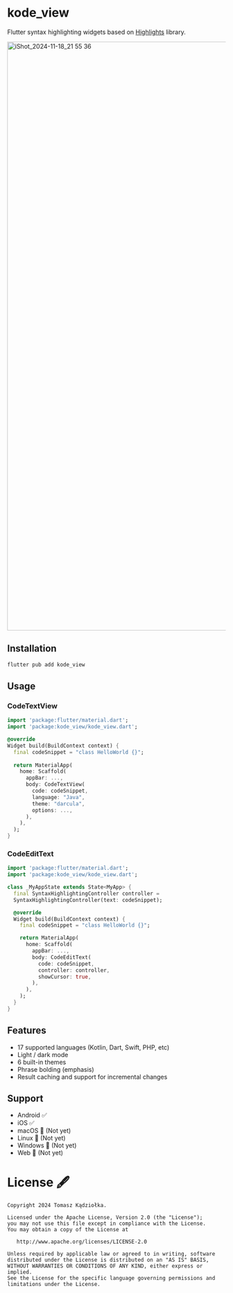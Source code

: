 # kode_view

Flutter syntax highlighting widgets based on [Highlights](https://github.com/SnipMeDev/Highlights) library. 

<img width="1358" alt="iShot_2024-11-18_21 55 36" src="https://github.com/user-attachments/assets/066a248b-facc-40d1-b518-03ff92c8c847">

## Installation

```dart
flutter pub add kode_view
```

## Usage

### CodeTextView

```dart
import 'package:flutter/material.dart';
import 'package:kode_view/kode_view.dart';

@override
Widget build(BuildContext context) {
  final codeSnippet = "class HelloWorld {}";
  
  return MaterialApp(
    home: Scaffold(
      appBar: ...,
      body: CodeTextView(
        code: codeSnippet,
        language: "Java",
        theme: "darcula",
        options: ...,
      ),
    ),
  );
}
```

### CodeEditText

```dart
import 'package:flutter/material.dart';
import 'package:kode_view/kode_view.dart';

class _MyAppState extends State<MyApp> {
  final SyntaxHighlightingController controller =
  SyntaxHighlightingController(text: codeSnippet);

  @override
  Widget build(BuildContext context) {
    final codeSnippet = "class HelloWorld {}";

    return MaterialApp(
      home: Scaffold(
        appBar: ...,
        body: CodeEditText(
          code: codeSnippet,
          controller: controller,
          showCursor: true,
        ),
      ),
    );
  }
}

```

## Features
- 17 supported languages (Kotlin, Dart, Swift, PHP, etc)
- Light / dark mode
- 6 built-in themes
- Phrase bolding (emphasis)
- Result caching and support for incremental changes

## Support

- Android ✅
- iOS ✅
- macOS 🔴 (Not yet)
- Linux 🔴 (Not yet)
- Windows 🔴 (Not yet)
- Web 🔴 (Not yet)

License 🖋️
=======

    Copyright 2024 Tomasz Kądziołka.

    Licensed under the Apache License, Version 2.0 (the "License");
    you may not use this file except in compliance with the License.
    You may obtain a copy of the License at

       http://www.apache.org/licenses/LICENSE-2.0

    Unless required by applicable law or agreed to in writing, software
    distributed under the License is distributed on an "AS IS" BASIS,
    WITHOUT WARRANTIES OR CONDITIONS OF ANY KIND, either express or implied.
    See the License for the specific language governing permissions and
    limitations under the License.
